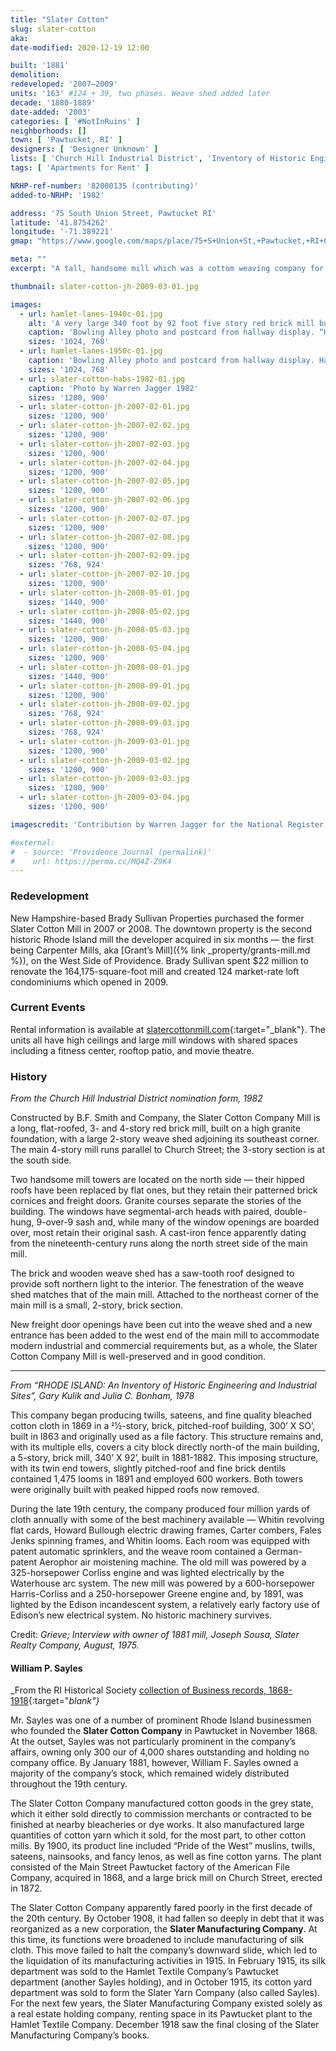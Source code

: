 ```yaml
---
title: "Slater Cotton"
slug: slater-cotton
aka:
date-modified: 2020-12-19 12:00

built: '1881'
demolition: 
redeveloped: '2007–2009'
units: '163' #124 + 39, two phases. Weave shed added later
decade: '1880-1889'
date-added: '2003'
categories: [ '#NotInRuins' ]
neighborhoods: []
town: [ 'Pawtucket, RI' ]
designers: [ 'Designer Unknown' ]
lists: [ 'Church Hill Industrial District', 'Inventory of Historic Engineering & Industrial Sites 1978', 'National Register of Historic Places' ]
tags: [ 'Apartments for Rent' ]

NRHP-ref-number: '82000135 (contributing)'
added-to-NRHP: '1982'

address: '75 South Union Street, Pawtucket RI'
latitude: '41.8754262'
longitude: '-71.389221'
gmap: "https://www.google.com/maps/place/75+S+Union+St,+Pawtucket,+RI+02860/@41.8754262,-71.389221,19z/data=!3m1!4b1!4m5!3m4!1s0x89e443567a530879:0xc455396e51732ae1!8m2!3d41.8754262!4d-71.3886738"

meta: ""
excerpt: "A tall, handsome mill which was a cottom weaving company for about 35 years before becomming a realty company that rented space to other businesses — now residential lofts"

thumbnail: slater-cotton-jh-2009-03-01.jpg

images:
  - url: hamlet-lanes-1940c-01.jpg
    alt: 'A very large 340 foot by 92 foot five story red brick mill building featuring large windows, two handsome towers along one side, a central tower on the other, and a sawtooth-roofed weave shed at the back.'
    caption: 'Bowling Alley photo and postcard from hallway display. “Hamlet 30 Lanes”, with a postmark from 1957: “One of New England’s largest and finest duckpin bowling centers. Site of 1955 record-breaking National Tournament.”'
    sizes: '1024, 768'
  - url: hamlet-lanes-1950c-01.jpg
    caption: 'Bowling Alley photo and postcard from hallway display. Hamlet 30 Lanes was apparently a tenant in the building. '
    sizes: '1024, 768'
  - url: slater-cotton-habs-1982-01.jpg
    caption: 'Photo by Warren Jagger 1982'
    sizes: '1200, 900'
  - url: slater-cotton-jh-2007-02-01.jpg
    sizes: '1200, 900'
  - url: slater-cotton-jh-2007-02-02.jpg
    sizes: '1200, 900'
  - url: slater-cotton-jh-2007-02-03.jpg
    sizes: '1200, 900'
  - url: slater-cotton-jh-2007-02-04.jpg
    sizes: '1200, 900'
  - url: slater-cotton-jh-2007-02-05.jpg
    sizes: '1200, 900'
  - url: slater-cotton-jh-2007-02-06.jpg
    sizes: '1200, 900'
  - url: slater-cotton-jh-2007-02-07.jpg
    sizes: '1200, 900'
  - url: slater-cotton-jh-2007-02-08.jpg
    sizes: '1200, 900'
  - url: slater-cotton-jh-2007-02-09.jpg
    sizes: '768, 924'
  - url: slater-cotton-jh-2007-02-10.jpg
    sizes: '1200, 900'
  - url: slater-cotton-jh-2008-05-01.jpg
    sizes: '1440, 900'
  - url: slater-cotton-jh-2008-05-02.jpg
    sizes: '1440, 900'
  - url: slater-cotton-jh-2008-05-03.jpg
    sizes: '1200, 900'
  - url: slater-cotton-jh-2008-05-04.jpg
    sizes: '1200, 900'
  - url: slater-cotton-jh-2008-08-01.jpg
    sizes: '1440, 900'
  - url: slater-cotton-jh-2008-09-01.jpg
    sizes: '1200, 900'
  - url: slater-cotton-jh-2008-09-02.jpg
    sizes: '768, 924'
  - url: slater-cotton-jh-2008-09-03.jpg
    sizes: '768, 924'
  - url: slater-cotton-jh-2009-03-01.jpg
    sizes: '1200, 900'
  - url: slater-cotton-jh-2009-03-02.jpg
    sizes: '1200, 900'
  - url: slater-cotton-jh-2009-03-03.jpg
    sizes: '1200, 900'
  - url: slater-cotton-jh-2009-03-04.jpg
    sizes: '1200, 900'

imagescredit: 'Contribution by Warren Jagger for the National Register nomination form, Church Hill Industrial District'

#external:
#  - source: 'Providence Journal (permalink)'
#    url: https://perma.cc/MQ4Z-Z9K4
---
```


### Redevelopment

New Hampshire-based Brady Sullivan Properties purchased the former Slater Cotton Mill in 2007 or 2008. The downtown property is the second historic Rhode Island mill the developer acquired in six months — the first being Carpenter Mills, aka [Grant’s Mill]({% link _property/grants-mill.md %}), on the West Side of Providence. Brady Sullivan spent $22 million to renovate the 164,175-square-foot mill and created 124 market-rate loft condominiums which opened in 2009. 


### Current Events

Rental information is available at [slatercottonmill.com](//www.slatercottonmill.com){:target="_blank"}. The units all have high ceilings and large mill windows with shared spaces including a fitness center, rooftop patio, and movie theatre.  


### History

_From the Church Hill Industrial District nomination form, 1982_

Constructed by B.F. Smith and Company, the Slater Cotton Company Mill is a long, flat-roofed, 3- and 4-story red brick mill, built on a high granite foundation, with a large 2-story weave shed adjoining its southeast corner. The main 4-story mill runs parallel to Church Street; the 3-story section is at the south side.

Two handsome mill towers are located on the north side — their hipped roofs have been replaced by flat ones, but they retain their patterned brick cornices and freight doors. Granite courses separate the stories of the building. The windows have segmental-arch heads with paired, double-hung, 9-over-9 sash and, while many of the window openings are boarded over, most retain their original sash. A cast-iron fence apparently dating from the nineteenth-century runs along the north street side of the main mill.

The brick and wooden weave shed has a saw-tooth roof designed to provide soft northern light to the interior. The fenestration of the weave shed matches that of the main mill. Attached to the northeast corner of the main mill is a small, 2-story, brick section. 

New freight door openings have been cut into the weave shed and a new entrance has been added to the west end of the main mill to accommodate modern industrial and commercial requirements but, as a whole, the Slater Cotton Company Mill is well-preserved and in good condition. 

***

_From “RHODE ISLAND: An Inventory of Historic Engineering and Industrial Sites”, Gary Kulik and Julia C. Bonham, 1978_

This company began producing twills, sateens, and fine quality bleached cotton cloth in 1869 in a 21⁄2-story, brick, pitched-roof building, 300’ X SO’, built in l863 and originally used as a file factory. This structure remains and, with its multiple ells, covers a city block directly north-of the main building, a 5-story, brick mill, 340’ X 92’, built in 1881-1882. This imposing structure, with its twin end towers, slightly pitched-roof and fine brick dentils contained 1,475 looms in 1891 and employed 600 workers. Both towers were originally built with peaked hipped roofs now removed. 

During the late 19th century, the company produced four million yards of cloth annually with some of the best machinery available — Whitin revolving flat cards, Howard Bullough electric drawing frames, Carter combers, Fales Jenks spinning frames, and Whitin looms. Each room was equipped with patent automatic sprinklers, and the weave room contained a German-patent Aerophor air moistening machine. The old mill was powered by a 325-horsepower Corliss engine and was lighted electrically by the Waterhouse arc system. The new mill was powered by a 600-horsepower Harris-Corliss and a 250-horsepower Greene engine and, by 1891, was lighted by the Edison incandescent system, a relatively early factory use of Edison’s new electrical system. No historic machinery survives.

Credit: _Grieve; Interview with owner of 1881 mill, Joseph Sousa, Slater Realty Company, August, 1975._

#### William P. Sayles

_From the RI Historical Society [collection of Business records, 1868-1918](//www.rihs.org/mssinv/MSS006sg30.htm){:target="_blank"}_

Mr. Sayles was one of a number of prominent Rhode Island businessmen who founded the **Slater Cotton Company** in Pawtucket in November 1868. At the outset, Sayles was not particularly prominent in the company’s affairs, owning only 300 our of 4,000 shares outstanding and holding no company office. By January 1881, however, William F. Sayles owned a majority of the company’s stock, which remained widely distributed throughout the 19th century.

The Slater Cotton Company manufactured cotton goods in the grey state, which it either sold directly to commission merchants or contracted to be finished at nearby bleacheries or dye works. It also manufactured large quantities of cotton yarn which it sold, for the most part, to other cotton mills. By 1900, its product line included “Pride of the West” muslins, twills, sateens, nainsooks, and fancy lenos, as well as fine cotton yarns. The plant consisted of the Main Street Pawtucket factory of the American File Company, acquired in 1868, and a large brick mill on Church Street, erected in 1872.

The Slater Cotton Company apparently fared poorly in the first decade of the 20th century. By October 1908, it had fallen so deeply in debt that it was reorganized as a new corporation, the **Slater Manufacturing Company**. At this time, its functions were broadened to include manufacturing of silk cloth. This move failed to halt the company’s downward slide, which led to the liquidation of its manufacturing activities in 1915. In February 1915, its silk department was sold to the Hamlet Textile Company’s Pawtucket department (another Sayles holding), and in October 1915, its cotton yard department was sold to form the Slater Yarn Company (also called Sayles). For the next few years, the Slater Manufacturing Company existed solely as a real estate holding company, renting space in its Pawtucket plant to the Hamlet Textile Company. December 1918 saw the final closing of the Slater Manufacturing Company’s books.
